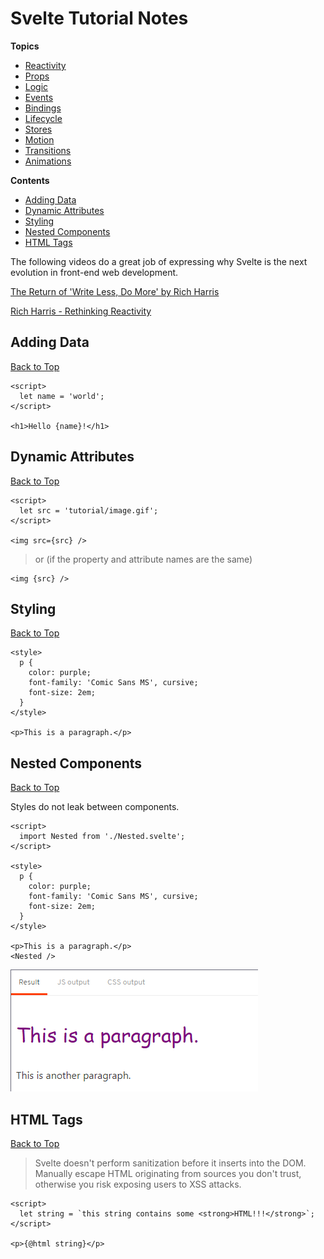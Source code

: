 # Svelte Tutorial Notes

**Topics**  
* [Reactivity](./reactivity/readme.md)
* [Props](./props/readme.md)
* [Logic](./logic/readme.md)
* [Events](./events/readme.md)
* [Bindings](./bindings/readme.md)
* [Lifecycle](./lifecycle/readme.md)
* [Stores](./stores/readme.md)
* [Motion](./motion/readme.md)
* [Transitions](./transitions/readme.md)
* [Animations](./animations/readme.md)

**Contents**  
* [Adding Data](#adding-data)
* [Dynamic Attributes](#dynamic-attributes)
* [Styling](#styling)
* [Nested Components](#nested-components)
* [HTML Tags](#html-tags)

The following videos do a great job of expressing why Svelte is the next evolution in front-end web development.  

[The Return of 'Write Less, Do More' by Rich Harris](https://youtu.be/BzX4aTRPzno)    

[Rich Harris - Rethinking Reactivity](https://youtu.be/AdNJ3fydeao)

## Adding Data
[Back to Top](#svelte-tutorial-notes)

```svelte
<script>
  let name = 'world';
</script>

<h1>Hello {name}!</h1>
```

## Dynamic Attributes
[Back to Top](#svelte-tutorial-notes)

```svelte
<script>
  let src = 'tutorial/image.gif';
</script>

<img src={src} />
```

> or (if the property and attribute names are the same)

```svelte
<img {src} />
```

## Styling
[Back to Top](#svelte-tutorial-notes)

```svelte
<style>
  p {
    color: purple;
    font-family: 'Comic Sans MS', cursive;
    font-size: 2em;
  }
</style>

<p>This is a paragraph.</p>
```

## Nested Components
[Back to Top](#svelte-tutorial-notes)

Styles do not leak between components.

```svelte
<script>
  import Nested from './Nested.svelte';
</script>

<style>
  p {
    color: purple;
    font-family: 'Comic Sans MS', cursive;
    font-size: 2em;
  }
</style>

<p>This is a paragraph.</p>
<Nested />
```

[![nested-components](./.images/nested-components.png)](./.images/nested-components.png)

## HTML Tags
[Back to Top](#svelte-tutorial-notes)

> Svelte doesn't perform sanitization before it inserts into the DOM. Manually escape HTML originating from sources you don't trust, otherwise you risk exposing users to XSS attacks.

```svelte
<script>
  let string = `this string contains some <strong>HTML!!!</strong>`;
</script>

<p>{@html string}</p>
```